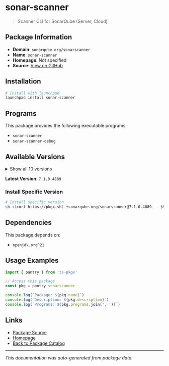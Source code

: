 # sonar-scanner

> Scanner CLI for SonarQube (Server, Cloud)

## Package Information

- **Domain**: `sonarqube.org/sonarscanner`
- **Name**: `sonar-scanner`
- **Homepage**: Not specified
- **Source**: [View on GitHub](https://github.com/pkgxdev/pantry/tree/main/projects/sonarqube.org/sonarscanner/package.yml)

## Installation

```bash
# Install with launchpad
launchpad install sonar-scanner
```

## Programs

This package provides the following executable programs:

- `sonar-scanner`
- `sonar-scanner-debug`

## Available Versions

<details>
<summary>Show all 10 versions</summary>

- `7.1.0.4889`, `7.0.2.4839`, `7.0.1.4817`, `7.0.0.4796`, `6.2.1.4610`
- `6.2.0.4584`, `6.1.0.4477`, `6.0.0.4432`, `5.0.2.4997`, `5.0.1.3006`

</details>

**Latest Version**: `7.1.0.4889`

### Install Specific Version

```bash
# Install specific version
sh <(curl https://pkgx.sh) +sonarqube.org/sonarscanner@7.1.0.4889 -- $SHELL -i
```

## Dependencies

This package depends on:

- `openjdk.org^21`

## Usage Examples

```typescript
import { pantry } from 'ts-pkgx'

// Access this package
const pkg = pantry.sonarscanner

console.log(`Package: ${pkg.name}`)
console.log(`Description: ${pkg.description}`)
console.log(`Programs: ${pkg.programs.join(', ')}`)
```

## Links

- [Package Source](https://github.com/pkgxdev/pantry/tree/main/projects/sonarqube.org/sonarscanner/package.yml)
- [Homepage](#)
- [Back to Package Catalog](../package-catalog.md)

---

*This documentation was auto-generated from package data.*
